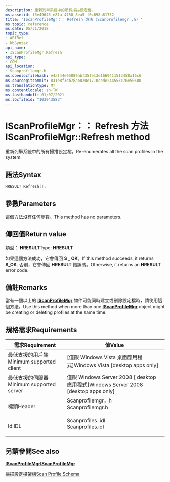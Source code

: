 ```yaml
---
description: 重新列舉系統中的所有掃描設定檔。
ms.assetid: f5e49645-e81a-4750-8ea5-f0c698a61752
title: 'IScanProfileMgr：： Refresh 方法 (Scanprofilemgr .h) '
ms.topic: reference
ms.date: 05/31/2018
topic_type:
- APIRef
- kbSyntax
api_name:
- IScanProfileMgr.Refresh
api_type:
- COM
api_location:
- Scanprofilemgr.h
ms.openlocfilehash: e4af44e95889abf35fe13e1669411513458a16c6
ms.sourcegitcommit: 831e8f3db78ab820e1710cede244553c70e50500
ms.translationtype: MT
ms.contentlocale: zh-TW
ms.lasthandoff: 01/07/2021
ms.locfileid: "103943583"
---
```

# <a name="iscanprofilemgrrefresh-method"></a><span data-ttu-id="341d2-103">IScanProfileMgr：： Refresh 方法</span><span class="sxs-lookup"><span data-stu-id="341d2-103">IScanProfileMgr::Refresh method</span></span>

<span data-ttu-id="341d2-104">重新列舉系統中的所有掃描設定檔。</span><span class="sxs-lookup"><span data-stu-id="341d2-104">Re-enumerates all the scan profiles in the system.</span></span>

## <a name="syntax"></a><span data-ttu-id="341d2-105">語法</span><span class="sxs-lookup"><span data-stu-id="341d2-105">Syntax</span></span>


```C++
HRESULT Refresh();
```



## <a name="parameters"></a><span data-ttu-id="341d2-106">參數</span><span class="sxs-lookup"><span data-stu-id="341d2-106">Parameters</span></span>

<span data-ttu-id="341d2-107">這個方法沒有任何參數。</span><span class="sxs-lookup"><span data-stu-id="341d2-107">This method has no parameters.</span></span>

## <a name="return-value"></a><span data-ttu-id="341d2-108">傳回值</span><span class="sxs-lookup"><span data-stu-id="341d2-108">Return value</span></span>

<span data-ttu-id="341d2-109">類型： **HRESULT**</span><span class="sxs-lookup"><span data-stu-id="341d2-109">Type: **HRESULT**</span></span>

<span data-ttu-id="341d2-110">如果這個方法成功，它會傳回 **S \_ OK**。</span><span class="sxs-lookup"><span data-stu-id="341d2-110">If this method succeeds, it returns **S\_OK**.</span></span> <span data-ttu-id="341d2-111">否則，它會傳回 **HRESULT** 錯誤碼。</span><span class="sxs-lookup"><span data-stu-id="341d2-111">Otherwise, it returns an **HRESULT** error code.</span></span>

## <a name="remarks"></a><span data-ttu-id="341d2-112">備註</span><span class="sxs-lookup"><span data-stu-id="341d2-112">Remarks</span></span>

<span data-ttu-id="341d2-113">當有一個以上的 [**IScanProfileMgr**](-wia-iscanprofilemgr.md) 物件可能同時建立或刪除設定檔時，請使用這個方法。</span><span class="sxs-lookup"><span data-stu-id="341d2-113">Use this method when more than one [**IScanProfileMgr**](-wia-iscanprofilemgr.md) object might be creating or deleting profiles at the same time.</span></span>

## <a name="requirements"></a><span data-ttu-id="341d2-114">規格需求</span><span class="sxs-lookup"><span data-stu-id="341d2-114">Requirements</span></span>



| <span data-ttu-id="341d2-115">需求</span><span class="sxs-lookup"><span data-stu-id="341d2-115">Requirement</span></span> | <span data-ttu-id="341d2-116">值</span><span class="sxs-lookup"><span data-stu-id="341d2-116">Value</span></span> |
|-------------------------------------|---------------------------------------------------------------------------------------------|
| <span data-ttu-id="341d2-117">最低支援的用戶端</span><span class="sxs-lookup"><span data-stu-id="341d2-117">Minimum supported client</span></span><br/> | <span data-ttu-id="341d2-118">\[僅限 Windows Vista 桌面應用程式\]</span><span class="sxs-lookup"><span data-stu-id="341d2-118">Windows Vista \[desktop apps only\]</span></span><br/>                                              |
| <span data-ttu-id="341d2-119">最低支援的伺服器</span><span class="sxs-lookup"><span data-stu-id="341d2-119">Minimum supported server</span></span><br/> | <span data-ttu-id="341d2-120">僅限 Windows Server 2008 \[ desktop 應用程式\]</span><span class="sxs-lookup"><span data-stu-id="341d2-120">Windows Server 2008 \[desktop apps only\]</span></span><br/>                                        |
| <span data-ttu-id="341d2-121">標頭</span><span class="sxs-lookup"><span data-stu-id="341d2-121">Header</span></span><br/>                   | <dl> <span data-ttu-id="341d2-122"><dt>Scanprofilemgr。h</dt></span><span class="sxs-lookup"><span data-stu-id="341d2-122"><dt>Scanprofilemgr.h</dt></span></span> </dl> |
| <span data-ttu-id="341d2-123">Idl</span><span class="sxs-lookup"><span data-stu-id="341d2-123">IDL</span></span><br/>                      | <dl> <span data-ttu-id="341d2-124"><dt>Scanprofiles .idl</dt></span><span class="sxs-lookup"><span data-stu-id="341d2-124"><dt>Scanprofiles.idl</dt></span></span> </dl> |



## <a name="see-also"></a><span data-ttu-id="341d2-125">另請參閱</span><span class="sxs-lookup"><span data-stu-id="341d2-125">See also</span></span>

<dl> <dt>

[<span data-ttu-id="341d2-126">**IScanProfileMgr**</span><span class="sxs-lookup"><span data-stu-id="341d2-126">**IScanProfileMgr**</span></span>](-wia-iscanprofilemgr.md)
</dt> <dt>

[<span data-ttu-id="341d2-127">掃描設定檔架構</span><span class="sxs-lookup"><span data-stu-id="341d2-127">Scan Profile Schema</span></span>](-wia-scan-profile-schema.md)
</dt> </dl>

 

 




